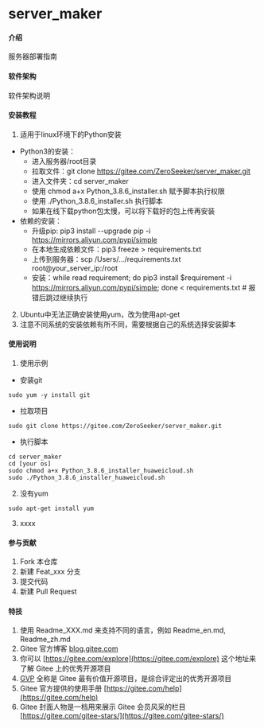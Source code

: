 # server_maker

#### 介绍
服务器部署指南

#### 软件架构
软件架构说明


#### 安装教程
1.  适用于linux环境下的Python安装
- Python3的安装：
    - 进入服务器/root目录
    - 拉取文件：git clone https://gitee.com/ZeroSeeker/server_maker.git
    - 进入文件夹：cd server_maker
    - 使用 chmod a+x Python_3.8.6_installer.sh 赋予脚本执行权限
    - 使用 ./Python_3.8.6_installer.sh 执行脚本
    - 如果在线下载python包太慢，可以将下载好的包上传再安装
- 依赖的安装：
    - 升级pip: pip3 install --upgrade pip -i https://mirrors.aliyun.com/pypi/simple
    - 在本地生成依赖文件：pip3 freeze > requirements.txt 
    - 上传到服务器：scp /Users/.../requirements.txt root@your_server_ip:/root
    - 安装：while read requirement; do pip3 install $requirement -i https://mirrors.aliyun.com/pypi/simple; done < requirements.txt # 报错后跳过继续执行

2.  Ubuntu中无法正确安装使用yum，改为使用apt-get
3.  注意不同系统的安装依赖有所不同，需要根据自己的系统选择安装脚本

#### 使用说明

1.  使用示例
- 安装git
```shell
sudo yum -y install git
```
- 拉取项目
```shell
sudo git clone https://gitee.com/ZeroSeeker/server_maker.git
```
- 执行脚本
```shell
cd server_maker
cd [your os]
sudo chmod a+x Python_3.8.6_installer_huaweicloud.sh
sudo ./Python_3.8.6_installer_huaweicloud.sh
```

2.  没有yum
```shell
sudo apt-get install yum
```

3.  xxxx

#### 参与贡献

1.  Fork 本仓库
2.  新建 Feat_xxx 分支
3.  提交代码
4.  新建 Pull Request


#### 特技

1.  使用 Readme\_XXX.md 来支持不同的语言，例如 Readme\_en.md, Readme\_zh.md
2.  Gitee 官方博客 [blog.gitee.com](https://blog.gitee.com)
3.  你可以 [https://gitee.com/explore](https://gitee.com/explore) 这个地址来了解 Gitee 上的优秀开源项目
4.  [GVP](https://gitee.com/gvp) 全称是 Gitee 最有价值开源项目，是综合评定出的优秀开源项目
5.  Gitee 官方提供的使用手册 [https://gitee.com/help](https://gitee.com/help)
6.  Gitee 封面人物是一档用来展示 Gitee 会员风采的栏目 [https://gitee.com/gitee-stars/](https://gitee.com/gitee-stars/)
